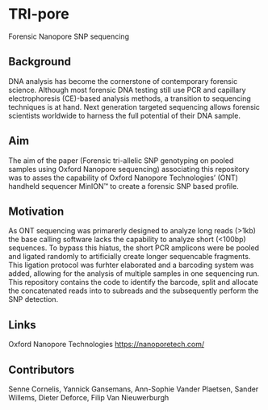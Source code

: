 # TRI-pore

Forensic Nanopore SNP sequencing

## Background

DNA analysis has become the cornerstone of contemporary forensic science. Although most forensic DNA testing still use PCR and capillary electrophoresis (CE)-based analysis methods, a transition to sequencing techniques is at hand.
Next generation targeted sequencing allows forensic scientists worldwide to harness the full potential of their DNA sample. 

## Aim

The aim of the paper (Forensic tri-allelic SNP genotyping on pooled samples using Oxford Nanopore sequencing) associating this repository was to asses the capability of Oxford Nanopore Technologies’ (ONT) handheld sequencer MinION™ to create a forensic SNP based profile. 


## Motivation

As ONT sequencing was primarerly designed to analyze long reads (>1kb) the base calling software lacks the capability to analyze short (<100bp) sequences. 
To bypass this hiatus, the short PCR amplicons were be pooled and ligated randomly to artificially create longer sequencable fragments.
This ligation protocol was furhter elaborated and a barcoding system was added, allowing for the analysis of multiple samples in one sequencing run. 
This repository contains the code to identify the barcode, split and allocate the concatenated reads into to subreads and the subsequently perform the SNP detection. 

## Links

Oxford Nanopore Technologies
https://nanoporetech.com/


## Contributors

Senne Cornelis,
Yannick Gansemans,
Ann-Sophie Vander Plaetsen,
Sander Willems,
Dieter Deforce,
Filip Van Nieuwerburgh 
